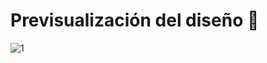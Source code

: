 # Previsualización del diseño 🚀
![1](https://github.com/SteveGongoraL/CSS-Crafts/assets/55302658/9d5e8b7b-baf7-4086-9ee0-6271aa5d0966)
